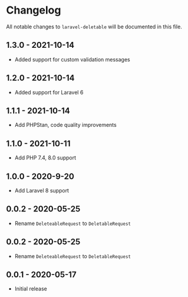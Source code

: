 # Changelog

All notable changes to `laravel-deletable` will be documented in this file.

## 1.3.0 - 2021-10-14

- Added support for custom validation messages
## 1.2.0 - 2021-10-14

- Added support for Laravel 6

## 1.1.1 - 2021-10-14

- Add PHPStan, code quality improvements

## 1.1.0 - 2021-10-11

- Add PHP 7.4, 8.0 support

## 1.0.0 - 2020-9-20

- Add Laravel 8 support

## 0.0.2 - 2020-05-25

- Rename `DeleteableRequest` to `DeletableRequest`

## 0.0.2 - 2020-05-25

- Rename `DeleteableRequest` to `DeletableRequest`

## 0.0.1 - 2020-05-17

- Initial release
